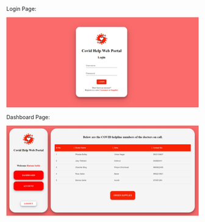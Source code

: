 Login Page:

![alt text](https://github.com/IceCYrip/Covid-Help-Web-Portal/blob/main/public/readme/login.jpg)

Dashboard Page:

![alt text](https://github.com/IceCYrip/Covid-Help-Web-Portal/blob/main/public/readme/dashboard.jpg)
